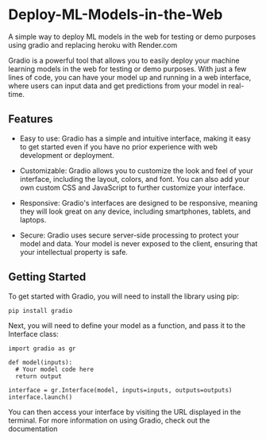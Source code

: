 # Deploy-ML-Models-in-the-Web

A simple way to deploy ML models in the web for testing or demo purposes using gradio and replacing heroku with Render.com



Gradio is a powerful tool that allows you to easily deploy your machine learning models in the web for testing or demo purposes. With just a few lines of code, you can have your model up and running in a web interface, where users can input data and get predictions from your model in real-time.

## Features
- Easy to use: Gradio has a simple and intuitive interface, making it easy to get started even if you have no prior experience with web development or deployment.

- Customizable: Gradio allows you to customize the look and feel of your interface, including the layout, colors, and font. You can also add your own custom CSS and JavaScript to further customize your interface.

- Responsive: Gradio's interfaces are designed to be responsive, meaning they will look great on any device, including smartphones, tablets, and laptops.

- Secure: Gradio uses secure server-side processing to protect your model and data. Your model is never exposed to the client, ensuring that your intellectual property is safe.


## Getting Started

To get started with Gradio, you will need to install the library using pip:

```
pip install gradio
```
Next, you will need to define your model as a function, and pass it to the Interface class:
```
import gradio as gr

def model(inputs):
  # Your model code here
  return output

interface = gr.Interface(model, inputs=inputs, outputs=outputs)
interface.launch()
```
You can then access your interface by visiting the URL displayed in the terminal.
For more information on using Gradio, check out the documentation













